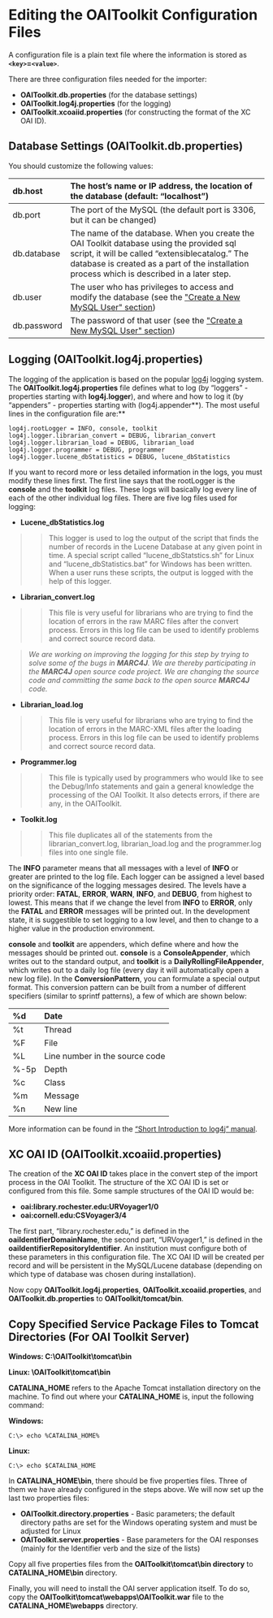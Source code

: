 # Editing the OAIToolkit Configuration Files #

A configuration file is a plain text file where the information is stored as **`<key>`=`<value>`**.

There are three configuration files needed for the importer:
  * **OAIToolkit.db.properties** (for the database settings)
  * **OAIToolkit.log4j.properties** (for the logging)
  * **OAIToolkit.xcoaiid.properties** (for constructing the format of the XC OAI ID).

## Database Settings (OAIToolkit.db.properties) ##

You should customize the following values:

|db.host|The host’s name or IP address, the location of the database (default: “localhost”)|
|:------|:---------------------------------------------------------------------------------|
|db.port|The port of the MySQL (the default port is 3306, but it can be changed)           |
|db.database|The name of the database. When you create the OAI Toolkit database using the provided sql script, it will be called “extensiblecatalog.” The database is created as a part of the installation process which is described in a later step.|
|db.user|The user who has privileges to access and modify the database (see the ["Create a New MySQL User" section](DatabaseSetup.md))|
|db.password|The password of that user (see the ["Create a New MySQL User" section](DatabaseSetup.md))|

## Logging (OAIToolkit.log4j.properties) ##

The logging of the application is based on the popular [log4j](http://logging.apache.org/log4j/1.2/index.html) logging system. The **OAIToolkit.log4j.properties** file defines what to log (by “loggers” - properties starting with **log4j.logger**), and where and how to log it (by “appenders” - properties starting with (log4j.appender**). The most useful lines in the configuration file are:**

```
log4j.rootLogger = INFO, console, toolkit
log4j.logger.librarian_convert = DEBUG, librarian_convert
log4j.logger.librarian_load = DEBUG, librarian_load
log4j.logger.programmer = DEBUG, programmer
log4j.logger.lucene_dbStatistics = DEBUG, lucene_dbStatistics
```

If you want to record more or less detailed information in the logs, you must modify these lines first. The first line says that the rootLogger is the **console** and the **toolkit** log files. These logs will basically log every line of each of the other individual log files. There are five log files used for logging:

  * **Lucene\_dbStatistics.log**
> > This logger is used to log the output of the script that finds the number of records in the Lucene Database at any given point in time. A special script called “lucene\_dbStatstics.sh” for Linux and “lucene\_dbStatistics.bat” for Windows has been written. When a user runs these scripts, the output is logged with the help of this logger.
  * **Librarian\_convert.log**
> > This file is very useful for librarians who are trying to find the location of errors in the raw MARC files after the convert process. Errors in this log file can be used to identify problems and correct source record data.


> _We are working on improving the logging for this step by trying to solve some of the bugs in **MARC4J**. We are thereby participating in the **MARC4J** open source code project. We are changing the source code and committing the same back to the open source **MARC4J** code._
  * **Librarian\_load.log**
> > This file is very useful for librarians who are trying to find the location of errors in the MARC-XML files after the loading process. Errors in this log file can be used to identify problems and correct source record data.
  * **Programmer.log**
> > This file is typically used by programmers who would like to see the Debug/Info statements and gain a general knowledge the processing of the OAI Toolkit. It also detects errors, if there are any, in the OAIToolkit.
  * **Toolkit.log**
> > This file duplicates all of the statements from the librarian\_convert.log, librarian\_load.log and the programmer.log files into one single file.

The **INFO** parameter means that all messages with a level of **INFO** or greater are printed to the log file. Each logger can be assigned a level based on the significance of the logging messages desired. The levels have a priority order: **FATAL**, **ERROR**, **WARN**, **INFO**, and **DEBUG**, from highest to lowest. This means that if we change the level from **INFO** to **ERROR**, only the **FATAL** and **ERROR** messages will be printed out. In the development state, it is suggestible to set logging to a low level, and then to change to a higher value in the production environment.

**console** and **toolkit** are appenders, which define where and how the messages should be printed out. **console** is a **ConsoleAppender**, which writes out to the standard output, and **toolkit** is a **DailyRollingFileAppender**, which writes out to a daily log file (every day it will automatically open a new log file). In the **ConversionPattern**, you can formulate a special output format. This conversion pattern can be built from a number of different specifiers (similar to sprintf patterns), a few of which are shown below:

|%d|Date|
|:-|:---|
|%t|Thread|
|%F|File|
|%L|Line number in the source code|
|%-5p|Depth|
|%c|Class|
|%m|Message|
|%n|New line|

More information can be found in the [“Short Introduction to log4j” manual](http://logging.apache.org/log4j/1.2/manual.html).

## XC OAI ID (OAIToolkit.xcoaiid.properties) ##

The creation of the **XC OAI ID** takes place in the convert step of the import process in the OAI Toolkit. The structure of the XC OAI ID is set or configured from this file. Some sample structures of the OAI ID would be:
  * **oai:library.rochester.edu:URVoyager1/0**
  * **oai:cornell.edu:CSVoyager3/4**

The first part, “library.rochester.edu,” is defined in the **oaiIdentifierDomainName**, the second part, “URVoyager1,” is defined in the **oaiIdentifierRepositoryIdentifier**. An institution must configure both of these parameters in this configuration file. The XC OAI ID will be created per record and will be persistent in the MySQL/Lucene database (depending on which type of database was chosen during installation).

Now copy **OAIToolkit.log4j.properties**, **OAIToolkit.xcoaiid.properties**, and **OAIToolkit.db.properties** to **OAIToolkit/tomcat/bin**.

## Copy Specified Service Package Files to Tomcat Directories (For OAI Toolkit Server) ##

**Windows: C:\OAIToolkit\tomcat\bin**

**Linux: \OAIToolkit\tomcat\bin**

**CATALINA\_HOME** refers to the Apache Tomcat installation directory on the machine. To find out where your **CATALINA\_HOME** is, input the following command:

**Windows:**
```
C:\> echo %CATALINA_HOME%
```

**Linux:**
```
C:\> echo $CATALINA_HOME
```

In **CATALINA\_HOME\bin**, there should be five properties files. Three of them we have already configured in the steps above. We will now set up the last two properties files:
  * **OAIToolkit.directory.properties** - Basic parameters; the default directory paths are set for the Windows operating system and must be adjusted for Linux
  * **OAIToolkit.server.properties** - Base parameters for the OAI responses (mainly for the Identifier verb and the size of the lists)

Copy all five properties files from the **OAIToolkit\tomcat\bin directory** to **CATALINA\_HOME\bin** directory.

Finally, you will need to install the OAI server application itself.  To do so, copy the **OAIToolkit\tomcat\webapps\OAIToolkit.war** file to the **CATALINA\_HOME\webapps** directory.